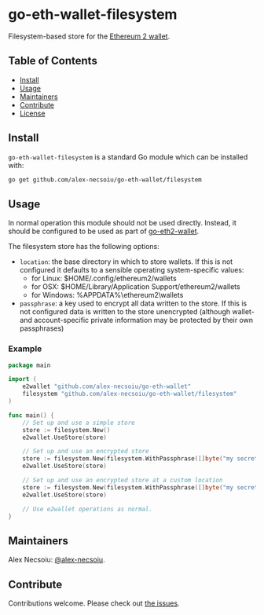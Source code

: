 # go-eth-wallet-filesystem

Filesystem-based store for the [Ethereum 2 wallet](https://github.com/alex-necsoiu/go-eth-wallet).


## Table of Contents

- [Install](#install)
- [Usage](#usage)
- [Maintainers](#maintainers)
- [Contribute](#contribute)
- [License](#license)

## Install

`go-eth-wallet-filesystem` is a standard Go module which can be installed with:

```sh
go get github.com/alex-necsoiu/go-eth-wallet/filesystem
```

## Usage

In normal operation this module should not be used directly.  Instead, it should be configured to be used as part of [go-eth2-wallet](https://github.com/alex-necsoiu/go-eth-wallet).

The filesystem store has the following options:

  - `location`: the base directory in which to store wallets.  If this is not configured it defaults to a sensible operating system-specific values:
    - for Linux: $HOME/.config/ethereum2/wallets
    - for OSX: $HOME/Library/Application Support/ethereum2/wallets
    - for Windows: %APPDATA%\ethereum2\wallets
  - `passphrase`: a key used to encrypt all data written to the store.  If this is not configured data is written to the store unencrypted (although wallet- and account-specific private information may be protected by their own passphrases)

### Example

```go
package main

import (
	e2wallet "github.com/alex-necsoiu/go-eth-wallet"
	filesystem "github.com/alex-necsoiu/go-eth-wallet/filesystem"
)

func main() {
    // Set up and use a simple store
    store := filesystem.New()
    e2wallet.UseStore(store)

    // Set up and use an encrypted store
    store := filesystem.New(filesystem.WithPassphrase([]byte("my secret")))
    e2wallet.UseStore(store)

    // Set up and use an encrypted store at a custom location
    store := filesystem.New(filesystem.WithPassphrase([]byte("my secret")), filesystem.WithLocation("/home/user/wallets"))
    e2wallet.UseStore(store)

    // Use e2wallet operations as normal.
}
```

## Maintainers

Alex Necsoiu: [@alex-necsoiu](https://github.com/alex-necsoiu).

## Contribute

Contributions welcome. Please check out [the issues](https://github.com/alex-necsoiu/go-eth-wallet/issues).

